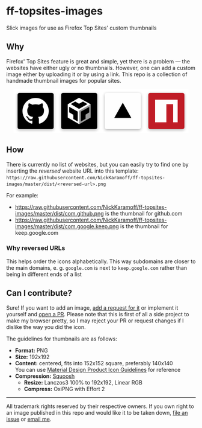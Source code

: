 # ff-topsites-images
Slick images for use as Firefox Top Sites' custom thumbnails

## Why

Firefox' Top Sites feature is great and simple, yet there is a problem — the websites have either ugly or no thumbnails. However, one can add a custom image either by uploading it or by using a link. This repo is a collection of handmade thumbnail images for popular sites.

<p align="center"><img src="https://raw.githubusercontent.com/NickKaramoff/ff-topsites-images/master/demo@2x.png" width="466"></p>

## How

There is currently no list of websites, but you can easily try to find one by inserting the _reversed_ website URL into this template: `https://raw.githubusercontent.com/NickKaramoff/ff-topsites-images/master/dist/<reversed-url>.png`

For example:
  - https://raw.githubusercontent.com/NickKaramoff/ff-topsites-images/master/dist/com.github.png is the thumbnail for github.com
  - https://raw.githubusercontent.com/NickKaramoff/ff-topsites-images/master/dist/com.google.keep.png is the thumbnail for keep.google.com

### Why reversed URLs

This helps order the icons alphabetically. This way subdomains are closer to the main domains, e. g. `google.com` is next to `keep.google.com` rather than being in different ends of a list

## Can I contribute?

Sure! If you want to add an image, [add a request for it](https://github.com/NickKaramoff/ff-topsites-images/issues/new?assignees=NickKaramoff&labels=new+icon&template=icon-request.md&title=Add+%5BWEBSITE_ADDRESS%5D) or implement it yourself and [open a PR][new-pr]. Please note that this is first of all a side project to make my browser pretty, so I may reject your PR or request changes if I dislike the way you did the icon.

The guidelines for thumbnails are as follows:
  - **Format:** PNG
  - **Size:** 192x192
  - **Content:** centered, fits into 152x152 square, preferably 140x140  
    You can use [Material Design Product Icon Guidelines](https://material.io/design/iconography/product-icons.html#grid-and-keyline-shapes) for reference
  - **Compression:** [Squoosh](https://squoosh.app/)
    - **Resize:** Lanczos3 100% to 192x192, Linear RGB
    - **Compress:** OxiPNG with Effort 2

----

All trademark rights reserved by their respective owners. If you own right to an image published in this repo and would like it to be taken down, [file an issue](https://github.com/NickKaramoff/ff-topsites-images/issues/new?assignees=NickKaramoff&labels=takedown&template=takedown-request.md&title=Take+down+%5BWEBSITE_ADDRESS%5D) or [email me](copyright@karamoff.dev).

[new-pr]: https://github.com/NickKaramoff/ff-topsites-images/compare
